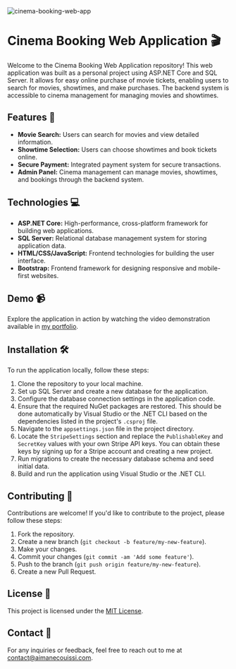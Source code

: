 <img src="https://socialify.git.ci/aimanecouissi/cinema-booking-web-app/image?description=1&forks=1&issues=1&language=1&name=1&owner=1&pulls=1&stargazers=1&theme=Auto" alt="cinema-booking-web-app" />

# Cinema Booking Web Application 🎬

Welcome to the Cinema Booking Web Application repository! This web application was built as a personal project using ASP.NET Core and SQL Server. It allows for easy online purchase of movie tickets, enabling users to search for movies, showtimes, and make purchases. The backend system is accessible to cinema management for managing movies and showtimes.

## Features 🌟

- **Movie Search:** Users can search for movies and view detailed information.
- **Showtime Selection:** Users can choose showtimes and book tickets online.
- **Secure Payment:** Integrated payment system for secure transactions.
- **Admin Panel:** Cinema management can manage movies, showtimes, and bookings through the backend system.

## Technologies 💻

- **ASP.NET Core:** High-performance, cross-platform framework for building web applications.
- **SQL Server:** Relational database management system for storing application data.
- **HTML/CSS/JavaScript:** Frontend technologies for building the user interface.
- **Bootstrap:** Frontend framework for designing responsive and mobile-first websites.

## Demo 📹

Explore the application in action by watching the video demonstration available in [my portfolio](https://www.aimanecouissi.com/).

## Installation 🛠️

To run the application locally, follow these steps:

1. Clone the repository to your local machine.
2. Set up SQL Server and create a new database for the application.
3. Configure the database connection settings in the application code.
4. Ensure that the required NuGet packages are restored. This should be done automatically by Visual Studio or the .NET CLI based on the dependencies listed in the project's `.csproj` file.
5. Navigate to the `appsettings.json` file in the project directory.
6. Locate the `StripeSettings` section and replace the `PublishableKey` and `SecretKey` values with your own Stripe API keys. You can obtain these keys by signing up for a Stripe account and creating a new project.
7. Run migrations to create the necessary database schema and seed initial data.
8. Build and run the application using Visual Studio or the .NET CLI.


## Contributing 🤝

Contributions are welcome! If you'd like to contribute to the project, please follow these steps:

1. Fork the repository.
2. Create a new branch (`git checkout -b feature/my-new-feature`).
3. Make your changes.
4. Commit your changes (`git commit -am 'Add some feature'`).
5. Push to the branch (`git push origin feature/my-new-feature`).
6. Create a new Pull Request.

## License 📄

This project is licensed under the [MIT License](LICENSE).

## Contact 📧

For any inquiries or feedback, feel free to reach out to me at [contact@aimanecouissi.com](mailto:contact@aimanecouissi.com).
